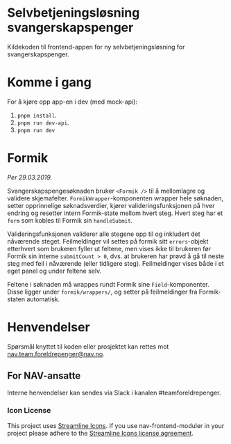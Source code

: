 # Selvbetjeningsløsning svangerskapspenger

Kildekoden til frontend-appen for ny selvbetjeningsløsning for
svangerskapspenger.

# Komme i gang

For å kjøre opp app-en i dev (med mock-api):

1. `pnpm install`.
2. `pnpm run dev-api`.
3. `pnpm run dev`

# Formik

_Per 29.03.2019._

Svangerskapspengesøknaden bruker `<Formik />` til å mellomlagre og validere skjemafelter. `FormikWrapper`-komponenten wrapper hele søknaden, setter opprinnelige søknadsverdier, kjører valideringsfunksjonen på hver endring og resetter intern Formik-state mellom hvert steg. Hvert steg har et `form` som kobles til Formik sin `handleSubmit`.

Valideringsfunksjonen validerer alle stegene opp til og inkludert det nåværende steget. Feilmeldinger vil settes på formik sitt `errors`-objekt etterhvert som brukeren fyller ut feltene, men vises ikke til brukeren før Formik sin interne `submitCount > 0`, dvs. at brukeren har prøvd å gå til neste steg med feil i nåværende (eller tidligere steg). Feilmeldinger vises både i et eget panel og under feltene selv.

Feltene i søknaden må wrappes rundt Formik sine `Field`-komponenter. Disse ligger under `formik/wrappers/`, og setter på feilmeldinger fra Formik-staten automatisk.

# Henvendelser

Spørsmål knyttet til koden eller prosjektet kan rettes mot nav.team.foreldrepenger@nav.no.

## For NAV-ansatte

Interne henvendelser kan sendes via Slack i kanalen #teamforeldrepenger.

### Icon License

This project uses [Streamline Icons](http://www.streamlineicons.com/). If you use nav-frontend-moduler in your project please adhere to the [Streamline Icons license agreement](http://www.streamlineicons.com/license.html).
